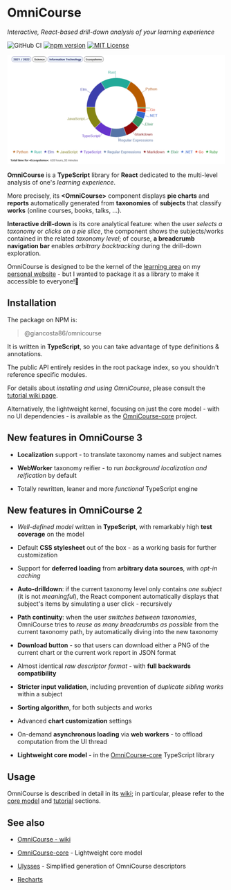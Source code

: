 # OmniCourse

_Interactive, React-based drill-down analysis of your learning experience_

![GitHub CI](https://github.com/giancosta86/omnicourse/actions/workflows/publish-to-npm.yml/badge.svg)
[![npm version](https://badge.fury.io/js/@giancosta86%2Fomnicourse.svg)](https://badge.fury.io/js/@giancosta86%2Fomnicourse)
[![MIT License](https://img.shields.io/badge/license-MIT-blue.svg?style=flat)](/LICENSE)

![Screenshot](docs/screenshot.png)

**OmniCourse** is a **TypeScript** library for **React** dedicated to the multi-level analysis of one's _learning experience_.

More precisely, its **\<OmniCourse\>** component displays **pie charts** and **reports** automatically generated from **taxonomies** of **subjects** that classify **works** (online courses, books, talks, ...).

**Interactive drill-down** is its core analytical feature: when the user _selects a taxonomy_ or _clicks on a pie slice_, the component shows the subjects/works contained in the related _taxonomy level_; of course, **a breadcrumb navigation bar** enables _arbitrary backtracking_ during the drill-down exploration.

OmniCourse is designed to be the kernel of the [learning area](https://gianlucacosta.info/#learning) on my [personal website](https://gianlucacosta.info/) - but I wanted to package it as a library to make it accessible to everyone!🦋

## Installation

The package on NPM is:

> @giancosta86/omnicourse

It is written in **TypeScript**, so you can take advantage of type definitions & annotations.

The public API entirely resides in the root package index, so you shouldn't reference specific modules.

For details about _installing and using OmniCourse_, please consult the [tutorial wiki page](https://github.com/giancosta86/OmniCourse/wiki/3.-Tutorial).

Alternatively, the lightweight kernel, focusing on just the core model - with no UI dependencies - is available as the [OmniCourse-core](https://github.com/giancosta86/OmniCourse-core) project.

## New features in OmniCourse 3

- **Localization** support - to translate taxonomy names and subject names

- **WebWorker** taxonomy reifier - to run _background localization and reification_ by default

- Totally rewritten, leaner and more _functional_ TypeScript engine

## New features in OmniCourse 2

- _Well-defined model_ written in **TypeScript**, with remarkably high **test coverage** on the model

- Default **CSS stylesheet** out of the box - as a working basis for further customization

- Support for **deferred loading** from **arbitrary data sources**, with _opt-in caching_

- **Auto-drilldown**: if the current taxonomy level only contains _one subject_ (it is not _meaningful_), the React component automatically displays that subject's items by simulating a user click - recursively

- **Path continuity**: when the user _switches between taxonomies_, OmniCourse tries to _reuse as many breadcrumbs as possible_ from the current taxonomy path, by automatically diving into the new taxonomy

- **Download button** - so that users can download either a PNG of the current chart or the current work report in JSON format

- Almost identical _raw descriptor format_ - with **full backwards compatibility**

- **Stricter input validation**, including prevention of _duplicate sibling works_ within a subject

- **Sorting algorithm**, for both subjects and works

- Advanced **chart customization** settings

- On-demand **asynchronous loading** via **web workers** - to offload computation from the UI thread

- **Lightweight core model** - in the [OmniCourse-core](https://github.com/giancosta86/OmniCourse-core) TypeScript library

## Usage

OmniCourse is described in detail in its [wiki](https://github.com/giancosta86/OmniCourse/wiki); in particular, please refer to the [core model](https://github.com/giancosta86/OmniCourse/wiki/2.-Core-model) and [tutorial](https://github.com/giancosta86/OmniCourse/wiki/3.-Tutorial) sections.

## See also

- [OmniCourse - wiki](https://github.com/giancosta86/OmniCourse/wiki)

- [OmniCourse-core](https://github.com/giancosta86/OmniCourse-core) - Lightweight core model

- [Ulysses](https://github.com/giancosta86/ulysses) - Simplified generation of OmniCourse descriptors

- [Recharts](https://recharts.org/)
